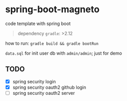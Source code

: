 # spring-boot-magneto
code template with spring boot
> dependency `gradle`: >2.12


how to run: `gradle build && gradle bootRun`

`data.sql` for init user db with `admin/admin`; just for demo
## TODO

- [x] spring security login
- [x] spring security oauth2 github login
- [ ] spring security oauth2 server
